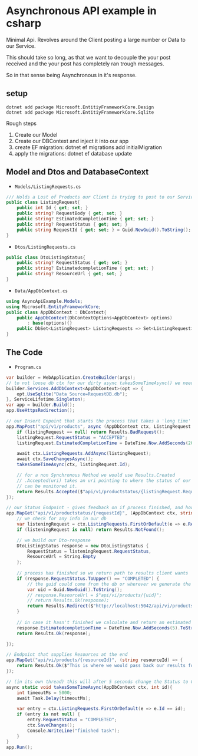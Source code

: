 # Asynchronous API example in csharp
Minimal Api. Revolves around the Client posting a large number or Data to our Service.

This should take so long, as that we want to decouple the your post received and the your post has completely ran trough messages.

So in that sense being Asynchronous in it's response.

## setup
```
dotnet add package Microsoft.EntitiyFrameworkCore.Design
dotnet add package Microsoft.EntitiyFrameworkCore.Sqlite
```
Rough steps

1. Create our Model
2. Create our DBContext and inject it into our app
3. create EF migration: dotnet ef migrations add initialMigration
4. apply the migrations: dotnet ef database update

## Model and Dtos and DatabaseContext
- `Models/ListingRequests.cs`
```csharp
/// Holds a Lost of Products our Client is trying to post to our Service
public class ListingRequest{
    public int Id { get; set; }
    public string? RequestBody { get; set; }
    public string? EstimatedCompletionTime { get; set; }
    public string? RequestStatus { get; set; }
    public string RequestId { get; set; } = Guid.NewGuid().ToString();
}
```
- `Dtos/ListingRequests.cs`
```csharp
public class DtoListingStatus{
    public string? RequestStatus { get; set; }
    public string? EstimatedcompletionTime { get; set; }
    public string? ResourceUrl { get; set; }
}
```
- `Data/AppDbContext.cs`
```csharp
using AsyncApiExample.Models;
using Microsoft.EntityFrameworkCore;
public class AppDbContext : DbContext{
    public AppDbContext(DbContextOptions<AppDbContext> options) 
        : base(options){}
    public DbSet<ListingRequest> ListingRequests => Set<ListingRequest>();
}
```
## The Code

- `Program.cs`
```csharp
var builder = WebApplication.CreateBuilder(args);
// to not loose db ctx for our dirty async takesSomeTimeAsync() we need to use a singleton here
builder.Services.AddDbContext<AppDbContext>(opt => {
    opt.UseSqlite("Data Source=RequestDB.db");
}, ServiceLifetime.Singleton);
var app = builder.Build();
app.UseHttpsRedirection();

// our Insert Enpoint that starts the process that takes a 'long time' to finish
app.MapPost("api/v1/products", async (AppDbContext ctx, ListingRequest listingRequest) => {
    if (listingRequest == null) return Results.BadRequest();
    listingRequest.RequestStatus = "ACCEPTED";
    listingRequest.EstimatedCompletionTime = DateTime.Now.AddSeconds(20).ToString(CultureInfo.CurrentCulture);

    await ctx.ListingRequests.AddAsync(listingRequest);
    await ctx.SaveChangesAsync();
    takesSomeTimeAsync(ctx, listingRequest.Id);

    // for a non Synchronous Method we would use Results.Created
    // .Accepted(uri) takes an uri pointing to where the status of our requests
    // can be monitored it.
    return Results.Accepted($"api/v1/productstatus/{listingRequest.RequestId}", listingRequest);
});

// our Status Endpoint - gives feedback on if process finished, and how long it might take
app.MapGet("api/v1/productstatus/{requestId}", (AppDbContext ctx, string requestId) => {
    // we check for any info in our db
    var listeningRequest = ctx.ListingRequests.FirstOrDefault(e => e.RequestId == requestId);
    if (listeningRequest is null) return Results.NotFound();

    // we build our Dto-response
    DtoListingStatus response = new DtoListingStatus {
        RequestStatus = listeningRequest.RequestStatus,
        ResourceUrl = String.Empty
    };
    
    // process has finished so we return path to results client wants
    if (response.RequestStatus.ToUpper() == "COMPLETED") {
        // the guid could come from the db or wherever we generate the resources
        var uid = Guid.NewGuid().ToString();
        // response.ResourceUrl = $"api/vi/products/{uid}";
        // return Results.Ok(response);
        return Results.Redirect($"http://localhost:5042/api/vi/products/{uid}");
    }
    
    // in case it hasn't finished we calculate and return an estimated time
    response.EstimatedcompletionTime = DateTime.Now.AddSeconds(5).ToString(CultureInfo.CurrentCulture);
    return Results.Ok(response);

});

// Endpoint that supplies Resources at the end
app.MapGet("api/vi/products/{resourceId}", (string resourceId) => {
    return Results.Ok($"This is where we would pass back our results for {resourceId}");
});

// (in its own thread) this will after 5 seconds change the Status to COMPLETED
async static void takesSomeTimeAsync(AppDbContext ctx, int id){
    int timeoutMs = 5000;
    await Task.Delay(timeoutMs);

    var entry = ctx.ListingRequests.FirstOrDefault(e => e.Id == id);
    if (entry is not null) {
        entry.RequestStatus = "COMPLETED";
        ctx.SaveChanges();
        Console.WriteLine("finished task");
    }
}
app.Run();
```